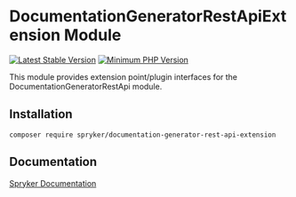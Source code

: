 # DocumentationGeneratorRestApiExtension Module
[![Latest Stable Version](https://poser.pugx.org/spryker/documentation-generator-rest-api-extension/v/stable.svg)](https://packagist.org/packages/spryker/documentation-generator-rest-api-extension)
[![Minimum PHP Version](https://img.shields.io/badge/php-%3E%3D%208.0-8892BF.svg)](https://php.net/)

This module provides extension point/plugin interfaces for the DocumentationGeneratorRestApi module.

## Installation

```
composer require spryker/documentation-generator-rest-api-extension
```

## Documentation

[Spryker Documentation](https://docs.spryker.com)
